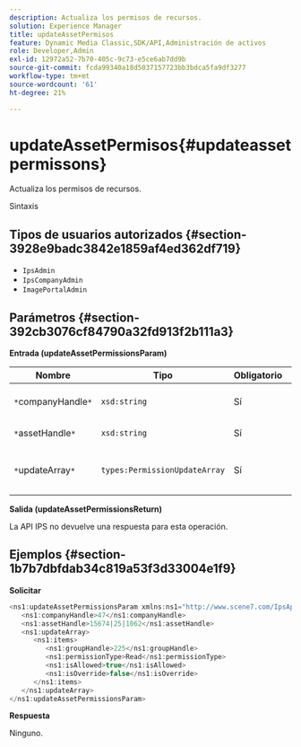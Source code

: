 ```yaml
---
description: Actualiza los permisos de recursos.
solution: Experience Manager
title: updateAssetPermisos
feature: Dynamic Media Classic,SDK/API,Administración de activos
role: Developer,Admin
exl-id: 12972a52-7b70-405c-9c73-e5ce6ab7dd9b
source-git-commit: fcda99340a18d5037157723bb3bdca5fa9df3277
workflow-type: tm+mt
source-wordcount: '61'
ht-degree: 21%

---
```


# updateAssetPermisos{#updateassetpermissons}

Actualiza los permisos de recursos.

Sintaxis

## Tipos de usuarios autorizados {#section-3928e9badc3842e1859af4ed362df719}

* `IpsAdmin`
* `IpsCompanyAdmin`
* `ImagePortalAdmin`

## Parámetros {#section-392cb3076cf84790a32fd913f2b111a3}

**Entrada (updateAssetPermissionsParam)**

| Nombre | Tipo | Obligatorio | Descripción |
|---|---|---|---|
| `*`companyHandle`*` | `xsd:string` | Sí | Identificador de la empresa. |
| `*`assetHandle`*` | `xsd:string` | Sí | Identificador de recurso. |
| `*`updateArray`*` | `types:PermissionUpdateArray` | Sí | Permisos que desea aplicar al recurso. |

**Salida (updateAssetPermissionsReturn)**

La API IPS no devuelve una respuesta para esta operación.

## Ejemplos {#section-1b7b7dbfdab34c819a53f3d33004e1f9}

**Solicitar**

```java
<ns1:updateAssetPermissionsParam xmlns:ns1="http://www.scene7.com/IpsApi/xsd">
   <ns1:companyHandle>47</ns1:companyHandle>
   <ns1:assetHandle>15674|25|1062</ns1:assetHandle>
   <ns1:updateArray>
      <ns1:items>
         <ns1:groupHandle>225</ns1:groupHandle>
         <ns1:permissionType>Read</ns1:permissionType>
         <ns1:isAllowed>true</ns1:isAllowed>
         <ns1:isOverride>false</ns1:isOverride>
      </ns1:items>
   </ns1:updateArray>
</ns1:updateAssetPermissionsParam>
```

**Respuesta**

Ninguno.
